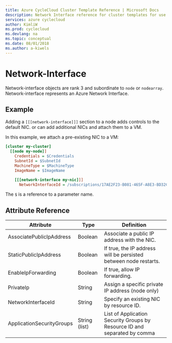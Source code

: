 ```yaml
---
title: Azure CycleCloud Cluster Template Reference | Microsoft Docs
description: Network Interface reference for cluster templates for use with Azure CycleCloud
services: azure cyclecloud
author: KimliW
ms.prod: cyclecloud
ms.devlang: na
ms.topic: conceptual
ms.date: 08/01/2018
ms.author: a-kiwels
---
```


# Network-Interface

Network-interface objects are rank 3 and subordinate to `node` or `nodearray`. Network-interface represents an Azure Network Interface.

## Example

Adding a `[[[network-interface]]]` section to a node adds controls to the default NIC. or can add additional NICs and attach them to a VM.

In this example, we attach a pre-existing NIC to a VM:

``` ini
[cluster my-cluster]
  [[node my-node]]
    Credentials = $Credentials
    SubnetId = $SubnetId
    MachineType = $MachineType
    ImageName = $ImageName

    [[[network-interface my-nic]]]
      NetworkInterfaceId = /subscriptions/17AE2F23-B081-465F-A8E3-BD32C0349788/resourceGroups/my-rg/providers/Microsoft.Network/networkInterfaces/my-nic
```

The `$` is a reference to a parameter name.

## Attribute Reference

Attribute | Type | Definition
------ | ----- | ----------
AssociatePublicIpAddress | Boolean | Associate a public IP address with the NIC.
StaticPublicIpAddress | Boolean | If true, the IP address will be persisted between node restarts.
EnableIpForwarding | Boolean | If true, allow IP forwarding.
PrivateIp | String | Assign a specific private IP address (node only)
NetworkInterfaceId | String | Specify an existing NIC by resource ID.
ApplicationSecurityGroups | String (list) | List of Application Security Groups by Resource ID and separated by comma
